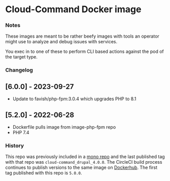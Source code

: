 # Cloud-Command Docker image

### Notes
These images are meant to be rather beefy images with tools an operator might use to analyze and debug issues with services.

You exec in to one of these to perform CLI based actions against the pod of the target type.

### Changelog
## [6.0.0] - 2023-09-27
- Update to favish/php-fpm:3.0.4 which upgrades PHP to 8.1

## [5.2.0] - 2022-06-28
- Dockerfile pulls image from image-php-fpm repo
- PHP 7.4

### History
This repo was previously included in a [mono repo](https://github.com/favish/docker-images) and the last published
tag with that repo was `cloud-command_drupal_4.0.0`. The CircleCI build process continues to publish versions to the same image
on [Dockerhub](https://hub.docker.com/repository/docker/favish/cloud-command-drupal). The first tag published with this repo is `5.0.0`.